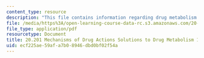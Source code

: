 ```yaml
---
content_type: resource
description: "This file contains information regarding drug metabolism 1.\r\n"
file: /media/https%3A/open-learning-course-data-rc.s3.amazonaws.com/20-201-mechanisms-of-drug-actions-fall-2013/ecf225ae59afa7b08946dbd0bf02f54a_MIT20_201F13_DrgMetab1_Sol.pdf
file_type: application/pdf
resourcetype: Document
title: 20.201 Mechanisms of Drug Actions Solutions to Drug Metabolism 1
uid: ecf225ae-59af-a7b0-8946-dbd0bf02f54a
---
```


